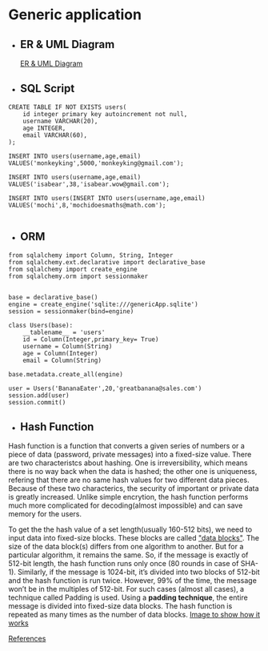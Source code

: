 # Generic application 
- ## ER & UML Diagram ##
    [ER & UML Diagram](https://lucid.app/lucidchart/7f5717f1-6e19-45b9-b386-3edb2a63f7c8/edit?beaconFlowId=0377A30A9A8E3BED&page=0_0#?folder_id=home&browser=icon) 

- ## SQL Script ##
```.mySQL
CREATE TABLE IF NOT EXISTS users(
    id integer primary key autoincrement not null,
    username VARCHAR(20),
    age INTEGER,
    email VARCHAR(60),
);

INSERT INTO users(username,age,email)
VALUES('monkeyking',5000,'monkeyking@gmail.com');

INSERT INTO users(username,age,email)
VALUES('isabear',38,'isabear.wow@gmail.com');

INSERT INTO users(INSERT INTO users(username,age,email)
VALUES('mochi',8,'mochidoesmaths@math.com');


```

- ## ORM ##
```.mySQL
from sqlalchemy import Column, String, Integer
from sqlalchemy.ext.declarative import declarative_base
from sqlalchemy import create_engine
from sqlalchemy.orm import sessionmaker


base = declarative_base()
engine = create_engine('sqlite:///genericApp.sqlite')
session = sessionmaker(bind=engine)

class Users(base):
    __tablename__ = 'users'
    id = Column(Integer,primary_key= True)
    username = Column(String)
    age = Column(Integer)
    email = Column(String) 

base.metadata.create_all(engine)

user = Users('BananaEater',20,'greatbanana@sales.com')
session.add(user)
session.commit()
```

- ## Hash Function ##

Hash function is a function that converts a given series of numbers or a piece of data (password, private messages) into a fixed-size value. There are two characteristcs about hashing. One is irreversibility, which means there is no way back when the data is hashed; the other one is uniqueness, refering that there are no same hash values for two different data pieces. Because of these two characterics, the security of important or private data is greatly increased. Unlike simple encrytion, the hash function performs much more complicated for decoding(almost impossible) and can save memory for the users. 

To get the the hash value of a set length(usually 160-512 bits), we need to input data into fixed-size blocks. These blocks are called ["data blocks"](https://cheapsslsecurity.com/blog/wp-content/uploads/2017/09/hashing-function-structure.png). The size of the data block(s) differs from one algorithm to another. But for a particular algorithm, it remains the same. So, if the message is exactly of 512-bit length, the hash function runs only once (80 rounds in case of SHA-1). Similarly, if the message is 1024-bit, it’s divided into two blocks of 512-bit and the hash function is run twice. However, 99% of the time, the message won’t be in the multiples of 512-bit. For such cases (almost all cases), a technique called Padding is used. Using a **padding technique**, the entire message is divided into fixed-size data blocks. The hash function is repeated as many times as the number of data blocks. [Image to show how it works](https://cheapsslsecurity.com/blog/wp-content/uploads/2017/09/the-avalanche-effect-in-hashing.png)  

[References](https://cheapsslsecurity.com/blog/decoded-examples-of-how-hashing-algorithms-work/)
